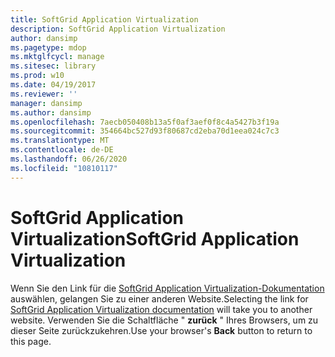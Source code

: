 ```yaml
---
title: SoftGrid Application Virtualization
description: SoftGrid Application Virtualization
author: dansimp
ms.pagetype: mdop
ms.mktglfcycl: manage
ms.sitesec: library
ms.prod: w10
ms.date: 04/19/2017
ms.reviewer: ''
manager: dansimp
ms.author: dansimp
ms.openlocfilehash: 7aecb050408b13a5f0af3aef0f8c4a5427b3f19a
ms.sourcegitcommit: 354664bc527d93f80687cd2eba70d1eea024c7c3
ms.translationtype: MT
ms.contentlocale: de-DE
ms.lasthandoff: 06/26/2020
ms.locfileid: "10810117"
---
```

# <span data-ttu-id="242c0-103">SoftGrid Application Virtualization</span><span class="sxs-lookup"><span data-stu-id="242c0-103">SoftGrid Application Virtualization</span></span>

<span data-ttu-id="242c0-104">Wenn Sie den Link für die [SoftGrid Application Virtualization-Dokumentation](https://technet.microsoft.com/library/bb906040.aspx) auswählen, gelangen Sie zu einer anderen Website.</span><span class="sxs-lookup"><span data-stu-id="242c0-104">Selecting the link for [SoftGrid Application Virtualization documentation](https://technet.microsoft.com/library/bb906040.aspx) will take you to another website.</span></span> <span data-ttu-id="242c0-105">Verwenden Sie die Schaltfläche " **zurück** " Ihres Browsers, um zu dieser Seite zurückzukehren.</span><span class="sxs-lookup"><span data-stu-id="242c0-105">Use your browser's **Back** button to return to this page.</span></span>   
